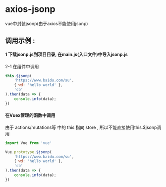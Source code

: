 # axios-jsonp
vue中封装jsonp(由于axios不能使用jsonp)

## 调用示例 : 
#### 1 下载jsonp.js到项目目录, 在main.js(入口文件)中导入jsonp.js

2-1 在组件中调用
```js
this.$jsonp(
    'https://www.baidu.com/su',
    { wd: 'hello world' },
    'cb'
).then(data => {
    console.info(data);
})
```
#### 在Vuex管理的函数中调用
由于 actions/mutations等 中的 this 指向 store , 所以不能直接使用this.$jsonp调用
```js
import Vue from 'vue'       

Vue.prototype.$jsonp(
    'https://www.baidu.com/su',
    { wd: 'hello world' },
    'cb'
).then(data => {
    console.info(data);
})
```